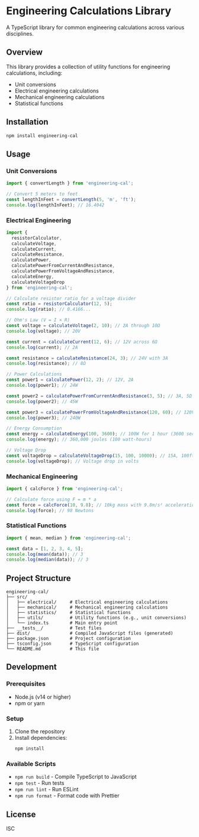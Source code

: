 # Engineering Calculations Library

A TypeScript library for common engineering calculations across various disciplines.

## Overview

This library provides a collection of utility functions for engineering calculations, including:

- Unit conversions
- Electrical engineering calculations
- Mechanical engineering calculations
- Statistical functions

## Installation

```bash
npm install engineering-cal
```

## Usage

### Unit Conversions

```typescript
import { convertLength } from 'engineering-cal';

// Convert 5 meters to feet
const lengthInFeet = convertLength(5, 'm', 'ft');
console.log(lengthInFeet); // 16.4042
```

### Electrical Engineering

```typescript
import { 
  resistorCalculator, 
  calculateVoltage, 
  calculateCurrent, 
  calculateResistance,
  calculatePower,
  calculatePowerFromCurrentAndResistance,
  calculatePowerFromVoltageAndResistance,
  calculateEnergy,
  calculateVoltageDrop
} from 'engineering-cal';

// Calculate resistor ratio for a voltage divider
const ratio = resistorCalculator(12, 5);
console.log(ratio); // 0.4166...

// Ohm's Law (V = I × R)
const voltage = calculateVoltage(2, 10); // 2A through 10Ω
console.log(voltage); // 20V

const current = calculateCurrent(12, 6); // 12V across 6Ω
console.log(current); // 2A

const resistance = calculateResistance(24, 3); // 24V with 3A
console.log(resistance); // 8Ω

// Power Calculations
const power1 = calculatePower(12, 2); // 12V, 2A
console.log(power1); // 24W

const power2 = calculatePowerFromCurrentAndResistance(3, 5); // 3A, 5Ω
console.log(power2); // 45W

const power3 = calculatePowerFromVoltageAndResistance(120, 60); // 120V, 60Ω
console.log(power3); // 240W

// Energy Consumption
const energy = calculateEnergy(100, 3600); // 100W for 1 hour (3600 seconds)
console.log(energy); // 360,000 joules (100 watt-hours)

// Voltage Drop
const voltageDrop = calculateVoltageDrop(15, 100, 10000); // 15A, 100ft, 10000 circular mils
console.log(voltageDrop); // Voltage drop in volts
```

### Mechanical Engineering

```typescript
import { calcForce } from 'engineering-cal';

// Calculate force using F = m * a
const force = calcForce(10, 9.8); // 10kg mass with 9.8m/s² acceleration
console.log(force); // 98 Newtons
```

### Statistical Functions

```typescript
import { mean, median } from 'engineering-cal';

const data = [1, 2, 3, 4, 5];
console.log(mean(data)); // 3
console.log(median(data)); // 3
```

## Project Structure

```
engineering-cal/
├── src/
│   ├── electrical/     # Electrical engineering calculations
│   ├── mechanical/     # Mechanical engineering calculations
│   ├── statistics/     # Statistical functions
│   ├── utils/          # Utility functions (e.g., unit conversions)
│   └── index.ts        # Main entry point
├── __tests__/          # Test files
├── dist/               # Compiled JavaScript files (generated)
├── package.json        # Project configuration
├── tsconfig.json       # TypeScript configuration
└── README.md           # This file
```

## Development

### Prerequisites

- Node.js (v14 or higher)
- npm or yarn

### Setup

1. Clone the repository
2. Install dependencies:
   ```bash
   npm install
   ```

### Available Scripts

- `npm run build` - Compile TypeScript to JavaScript
- `npm test` - Run tests
- `npm run lint` - Run ESLint
- `npm run format` - Format code with Prettier

## License

ISC 